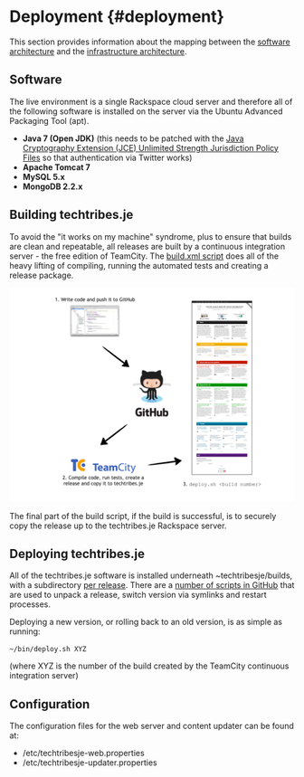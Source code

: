 # Deployment {#deployment}

This section provides information about the mapping between the [software architecture](#software-architecture) and the [infrastructure architecture](#infrastructure-architecture).

## Software

The live environment is a single Rackspace cloud server and therefore all of the following software is installed on the server via the Ubuntu Advanced Packaging Tool (apt).

- __Java 7 (Open JDK)__ (this needs to be patched with the [Java Cryptography Extension (JCE) Unlimited Strength Jurisdiction Policy Files](http://www.oracle.com/technetwork/java/javase/downloads/jce-7-download-432124.html) so that authentication via Twitter works)
- __Apache Tomcat 7__
- __MySQL 5.x__
- __MongoDB 2.2.x__

## Building techtribes.je

To avoid the "it works on my machine" syndrome, plus to ensure that builds are clean and repeatable, all releases are built by a continuous integration server - the free edition of TeamCity. The [build.xml script](https://github.com/techtribesje/techtribesje/blob/master/build.xml) does all of the heavy lifting of compiling, running the automated tests and creating a release package.

![](images/deployment-1.png)

The final part of the build script, if the build is successful, is to securely copy the release up to the techtribes.je Rackspace server.

## Deploying techtribes.je

All of the techtribes.je software is installed underneath ~techtribesje/builds, with a subdirectory [per release](https://github.com/techtribesje/techtribesje/releases). There are a [number of scripts in GitHub](https://github.com/techtribesje/techtribesje-bin) that are used to unpack a release, switch version via symlinks and restart processes.

Deploying a new version, or rolling back to an old version, is as simple as running:

	~/bin/deploy.sh XYZ
	
(where XYZ is the number of the build created by the TeamCity continuous integration server)

## Configuration

The configuration files for the web server and content updater can be found at:

- /etc/techtribesje-web.properties
- /etc/techtribesje-updater.properties